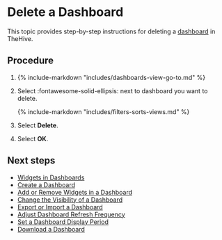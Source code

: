 # Delete a Dashboard

<!-- md:permission `manageDashboard` -->

This topic provides step-by-step instructions for deleting a [dashboard](about-dashboards.md) in TheHive.

<h2>Procedure</h2>

1. {% include-markdown "includes/dashboards-view-go-to.md" %}

2. Select :fontawesome-solid-ellipsis: next to dashboard you want to delete.

    {% include-markdown "includes/filters-sorts-views.md" %}

3. Select **Delete**.

4. Select **OK**.

<h2>Next steps</h2>

* [Widgets in Dashboards](widgets-dashboards.md)
* [Create a Dashboard](create-a-dashboard.md)
* [Add or Remove Widgets in a Dashboard](add-remove-widgets-dashboard.md)
* [Change the Visibility of a Dashboard](change-visibility-of-a-dashboard.md)
* [Export or Import a Dashboard](export-import-a-dashboard.md)
* [Adjust Dashboard Refresh Frequency](adjust-dashboard-refresh-frequency.md)
* [Set a Dashboard Display Period](set-dashboard-display-period.md)
* [Download a Dashboard](download-a-dashboard.md)